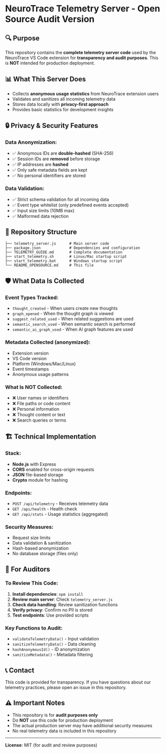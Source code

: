 # NeuroTrace Telemetry Server - Open Source Audit Version

## 🔍 Purpose

This repository contains the **complete telemetry server code** used by the NeuroTrace VS Code extension for **transparency and audit purposes**. This is **NOT** intended for production deployment.

## 📊 What This Server Does

- Collects **anonymous usage statistics** from NeuroTrace extension users
- Validates and sanitizes all incoming telemetry data
- Stores data locally with **privacy-first approach**
- Provides basic statistics for development insights

## 🔒 Privacy & Security Features

### Data Anonymization:
- ✅ Anonymous IDs are **double-hashed** (SHA-256)
- ✅ Session IDs are **removed** before storage
- ✅ IP addresses are **hashed** 
- ✅ Only safe metadata fields are kept
- ✅ No personal identifiers are stored

### Data Validation:
- ✅ Strict schema validation for all incoming data
- ✅ Event type whitelist (only predefined events accepted)
- ✅ Input size limits (10MB max)
- ✅ Malformed data rejection

## 📁 Repository Structure

```
├── telemetry_server.js      # Main server code
├── package.json             # Dependencies and configuration
├── TELEMETRY_GUIDE.md       # Complete documentation
├── start_telemetry.sh       # Linux/Mac startup script
├── start_telemetry.bat      # Windows startup script
└── README_OPENSOURCE.md     # This file
```

## 🛡️ What Data Is Collected

### Event Types Tracked:
- `thought_created` - When users create new thoughts
- `graph_opened` - When the thought graph is viewed
- `suggest_related_used` - When related suggestions are used
- `semantic_search_used` - When semantic search is performed
- `semantic_ai_graph_used` - When AI graph features are used

### Metadata Collected (anonymized):
- Extension version
- VS Code version  
- Platform (Windows/Mac/Linux)
- Event timestamps
- Anonymous usage patterns

### What Is NOT Collected:
- ❌ User names or identifiers
- ❌ File paths or code content
- ❌ Personal information
- ❌ Thought content or text
- ❌ Search queries or terms

## 🏗️ Technical Implementation

### Stack:
- **Node.js** with Express
- **CORS** enabled for cross-origin requests
- **JSON** file-based storage
- **Crypto** module for hashing

### Endpoints:
- `POST /api/telemetry` - Receives telemetry data
- `GET /api/health` - Health check
- `GET /api/stats` - Usage statistics (aggregated)

### Security Measures:
- Request size limits
- Data validation & sanitization
- Hash-based anonymization
- No database storage (files only)

## 🔧 For Auditors

### To Review This Code:

1. **Install dependencies**: `npm install`
2. **Review main server**: Check `telemetry_server.js`
3. **Check data handling**: Review sanitization functions
4. **Verify privacy**: Confirm no PII is stored
5. **Test endpoints**: Use provided scripts

### Key Functions to Audit:
- `validateTelemetryData()` - Input validation
- `sanitizeTelemetryData()` - Data cleaning
- `hashAnonymousId()` - ID anonymization
- `sanitizeMetadata()` - Metadata filtering

## 📞 Contact

This code is provided for transparency. If you have questions about our telemetry practices, please open an issue in this repository.

## ⚠️ Important Notes

- This repository is for **audit purposes only**
- Do **NOT** use this code for production deployment
- The actual production server may have additional security measures
- No real telemetry data is included in this repository

---
**License**: MIT (for audit and review purposes)